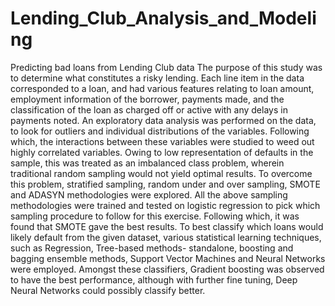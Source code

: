 # Lending_Club_Analysis_and_Modeling
Predicting bad loans from Lending Club data The purpose of this study was to determine what constitutes a risky lending. 
Each line item in the data corresponded to a loan, and had various features relating to loan amount, employment information of the borrower, payments made, and the classification of the loan as charged off or active with any delays in payments noted.  An exploratory data analysis was performed on the data, to look for outliers and individual distributions of the variables. Following which, the interactions between these variables were studied to weed out highly correlated variables. Owing to low representation of defaults in the sample, this was treated as an imbalanced class problem, wherein traditional random sampling would not yield optimal results. To overcome this problem, stratified sampling, random under and over sampling, SMOTE and ADASYN methodologies were explored.  All the above sampling methodologies were trained and tested on logistic regression to pick which sampling procedure to follow for this exercise. Following which, it was found that SMOTE gave the best results. To best classify which loans would likely default from the given dataset, various statistical learning techniques, such as Regression, Tree-based methods- standalone, boosting and bagging ensemble methods, Support Vector Machines and Neural Networks were employed. Amongst these classifiers, Gradient boosting was observed to have the best performance, although with further fine tuning, Deep Neural Networks could possibly classify better.
